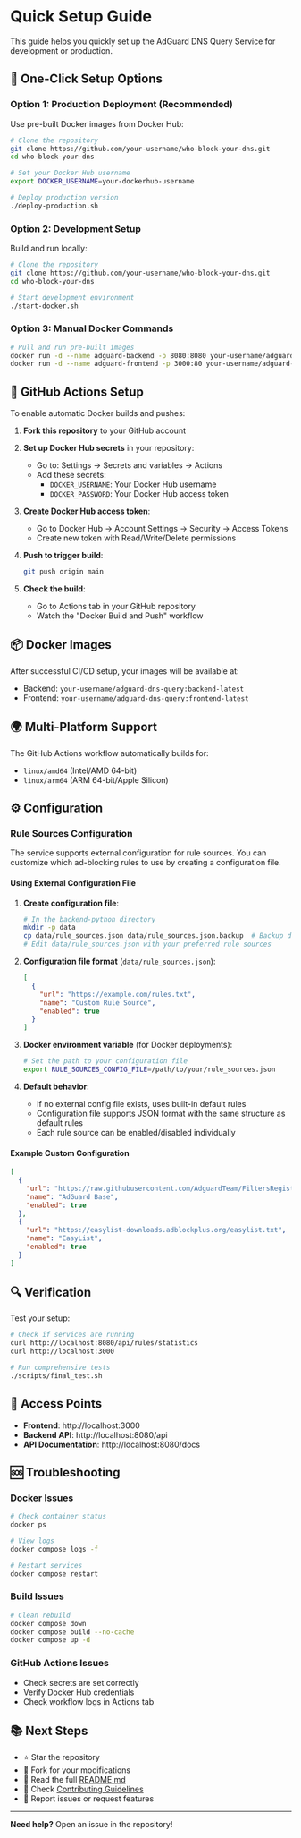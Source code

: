 # Quick Setup Guide

This guide helps you quickly set up the AdGuard DNS Query Service for development or production.

## 🚀 One-Click Setup Options

### Option 1: Production Deployment (Recommended)
Use pre-built Docker images from Docker Hub:

```bash
# Clone the repository
git clone https://github.com/your-username/who-block-your-dns.git
cd who-block-your-dns

# Set your Docker Hub username
export DOCKER_USERNAME=your-dockerhub-username

# Deploy production version
./deploy-production.sh
```

### Option 2: Development Setup
Build and run locally:

```bash
# Clone the repository
git clone https://github.com/your-username/who-block-your-dns.git
cd who-block-your-dns

# Start development environment
./start-docker.sh
```

### Option 3: Manual Docker Commands
```bash
# Pull and run pre-built images
docker run -d --name adguard-backend -p 8080:8080 your-username/adguard-dns-query:backend-latest
docker run -d --name adguard-frontend -p 3000:80 your-username/adguard-dns-query:frontend-latest
```

## 🔧 GitHub Actions Setup

To enable automatic Docker builds and pushes:

1. **Fork this repository** to your GitHub account

2. **Set up Docker Hub secrets** in your repository:
   - Go to: Settings → Secrets and variables → Actions
   - Add these secrets:
     - `DOCKER_USERNAME`: Your Docker Hub username
     - `DOCKER_PASSWORD`: Your Docker Hub access token

3. **Create Docker Hub access token**:
   - Go to Docker Hub → Account Settings → Security → Access Tokens
   - Create new token with Read/Write/Delete permissions

4. **Push to trigger build**:
   ```bash
   git push origin main
   ```

5. **Check the build**:
   - Go to Actions tab in your GitHub repository
   - Watch the "Docker Build and Push" workflow

## 📦 Docker Images

After successful CI/CD setup, your images will be available at:
- Backend: `your-username/adguard-dns-query:backend-latest`
- Frontend: `your-username/adguard-dns-query:frontend-latest`

## 🌍 Multi-Platform Support

The GitHub Actions workflow automatically builds for:
- `linux/amd64` (Intel/AMD 64-bit)
- `linux/arm64` (ARM 64-bit/Apple Silicon)

## ⚙️ Configuration

### Rule Sources Configuration

The service supports external configuration for rule sources. You can customize which ad-blocking rules to use by creating a configuration file.

#### Using External Configuration File

1. **Create configuration file**:
   ```bash
   # In the backend-python directory
   mkdir -p data
   cp data/rule_sources.json data/rule_sources.json.backup  # Backup default
   # Edit data/rule_sources.json with your preferred rule sources
   ```

2. **Configuration file format** (`data/rule_sources.json`):
   ```json
   [
     {
       "url": "https://example.com/rules.txt",
       "name": "Custom Rule Source",
       "enabled": true
     }
   ]
   ```

3. **Docker environment variable** (for Docker deployments):
   ```bash
   # Set the path to your configuration file
   export RULE_SOURCES_CONFIG_FILE=/path/to/your/rule_sources.json
   ```

4. **Default behavior**:
   - If no external config file exists, uses built-in default rules
   - Configuration file supports JSON format with the same structure as default rules
   - Each rule source can be enabled/disabled individually

#### Example Custom Configuration

```json
[
  {
    "url": "https://raw.githubusercontent.com/AdguardTeam/FiltersRegistry/master/filters/filter_2_Base/filter.txt",
    "name": "AdGuard Base",
    "enabled": true
  },
  {
    "url": "https://easylist-downloads.adblockplus.org/easylist.txt",
    "name": "EasyList",
    "enabled": true
  }
]
```

## 🔍 Verification

Test your setup:

```bash
# Check if services are running
curl http://localhost:8080/api/rules/statistics
curl http://localhost:3000

# Run comprehensive tests
./scripts/final_test.sh
```

## 📱 Access Points

- **Frontend**: http://localhost:3000
- **Backend API**: http://localhost:8080/api  
- **API Documentation**: http://localhost:8080/docs

## 🆘 Troubleshooting

### Docker Issues
```bash
# Check container status
docker ps

# View logs
docker compose logs -f

# Restart services
docker compose restart
```

### Build Issues
```bash
# Clean rebuild
docker compose down
docker compose build --no-cache
docker compose up -d
```

### GitHub Actions Issues
- Check secrets are set correctly
- Verify Docker Hub credentials
- Check workflow logs in Actions tab

## 📚 Next Steps

- ⭐ Star the repository
- 🍴 Fork for your modifications  
- 📖 Read the full [README.md](README.md)
- 🤝 Check [Contributing Guidelines](CONTRIBUTING.md)
- 🐛 Report issues or request features

---

**Need help?** Open an issue in the repository!